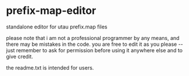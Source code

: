 # prefix-map-editor
standalone editor for utau prefix.map files

please note that i am not a professional programmer by any means, and there may be mistakes in the code. you are free to edit it as you please -- just remember to ask for permission before using it anywhere else and to give credit.

the readme.txt is intended for users.
